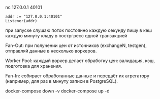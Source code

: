 nc 127.0.0.1 40101

	addr := "127.0.0.1:40101"
	Listener(addr)


при запуске слушаю поток постоянно
каждую секунду пишу в кеш
каждую минуту кладу в постргресс одной транзакцией



Fan-Out: при получении цен от источников (exchangeN, testgen), отправляй данные в несколько воркеров.

Worker Pool: каждый воркер делает обработку цен: валидация, кэш, подготовка для хранения.

Fan-In: собирает обработанные данные и передаёт их агрегатору (например, для раз в минуту записи в PostgreSQL).


docker-compose down -v
docker-compose up -d



